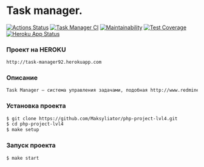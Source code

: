 # Task manager.
[![Actions Status](https://github.com/Maksyliator/php-project-lvl4/workflows/hexlet-check/badge.svg)](https://github.com/Maksyliator/php-project-lvl4/actions) [![Task Manager CI](https://github.com/Maksyliator/php-project-lvl4/actions/workflows/task-manager.yml/badge.svg)](https://github.com/Maksyliator/php-project-lvl4/actions/workflows/task-manager.yml) [![Maintainability](https://api.codeclimate.com/v1/badges/be73b9d1ec284cc2add6/maintainability)](https://codeclimate.com/github/Maksyliator/php-project-lvl4/maintainability) [![Test Coverage](https://api.codeclimate.com/v1/badges/be73b9d1ec284cc2add6/test_coverage)](https://codeclimate.com/github/Maksyliator/php-project-lvl4/test_coverage) [![Heroku App Status](http://heroku-shields.herokuapp.com/task-manager92)](http://task-manager92.herokuapp.com)

### Проект на HEROKU
```sh
http://task-manager92.herokuapp.com
```

### Описание
```sh
Task Manager – система управления задачами, подобная http://www.redmine.org/. Она позволяет ставить задачи, назначать исполнителей и менять их статусы. Для работы с системой требуется регистрация и аутентификация.
```

### Установка проекта
```sh
$ git clone https://github.com/Maksyliator/php-project-lvl4.git
$ cd php-project-lvl4
$ make setup
```

### Запуск проекта
```sh
$ make start
```
